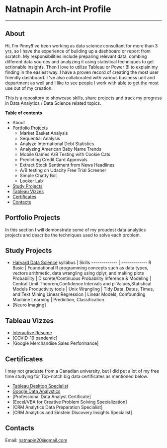 # Natnapin Arch-int Profile <a name="TOP"></a>
---

## About ##
Hi, I'm Pinny!I've been working as data science consultant for more than 3 yrs, so I have the experience of building up a dashboard or report from scratch. My responsibilities include preparing relevant data, combing different data sources and analyzing it using statistical techniques to get actionable insights. Then I love to utilize Tableau or Power BI to explain my finding in the easiest way. I have a proven record of creating the most user friendly dashboard. I 've  also collaborated with various business unit and department as well and I like to see people I work with able to get the most use out of my creation. 

This is a repository to showcase skills, share projects and track my progress in Data Analytics / Data Science related topics.

**Table of contents**
  * About
  * [Portfolio Projects](#portfolio-project)
    * Market Basket Analysis
    * Sequential Analysis
    * Analyze International Debt Statistics
    * Analyzing American Baby Name Trends
    * Mobile Games A/B Testing with Cookie Cats
    * Predicting Credit Card Approvals
    * Extract Stock Sentiment from News Headlines
    * A/B testing on Udacity Free Trial Screener
    * Simple Chatty Bot
    * Looker Lab
  * [Study Projects](#study-project)
  * [Tableau Vizzes](#tableau-vizzes)
  * [Certificates](#certificates)
  * [Contacts](#contact)

## Portfolio Projects <a name="portfolio-project"></a> 
In this section I will demonstrate some of my proudest data analytics projects and describe the techniques used to solve each problem.

## Study Projects <a name="study-project"></a> 
 * [Harvard Data Science](https://courses.edx.org/certificates/763db212457541059ef1c96e770e9572)
   syllabus | Skills 
   ------------- | -------------
   R Basic  | Foundational R programming concepts such as data types, vectors arithmetic, data wrangling using dplyr, and making plots
   Probability | Discrete/Continuous Probability
   Inference & Modeling | Central Limit Theorem,Confidence Intervals and p-Values,Statistical Models
   Productivity tools | Unix
   Wrangling | Tidy Data, Dates, Times, and Text Mining
   Linear Regression | Linear Models, Confounding
   Machine Learning | Prediction, Classification
 * [Neuro Imaging]

## Tableau Vizzes <a name="tableau-vizzes"></a>   
 * [Interactive Resume](https://public.tableau.com/app/profile/natnapin.arch.int/viz/NATNAPIN-INTERACTIVERESUME/Dashboard13)
 * [COVID-19 pandemic]
 * [Google Merchandise Sales Performance]
## Certificates <a name="certificates"></a>    
I may not graduate from a Canadian university, but I did put a lot of my free time studying for Top-notch big data certificates as mentioned below.  
 * [Tableau Desktop Specialist](https://www.credly.com/badges/b4d09a7b-5b61-4af2-80e5-e736ece7017b/public_url)
 * [Google Data Analystics](https://www.credly.com/badges/d25963e3-104a-43f0-84d1-7ddb968a730a/public_url)
 * [Professional Data Analyst Certificate]
 * [Excel/VBA for Creative Problem Solving Specialization]
 * [CRM Analytics Data Preparation Specialist]
 * [CRM Analytics and Einstein Discovery Insights Specialist]

## Contacts <a name="contact"></a>    
Email: natnapin20@gmail.com
